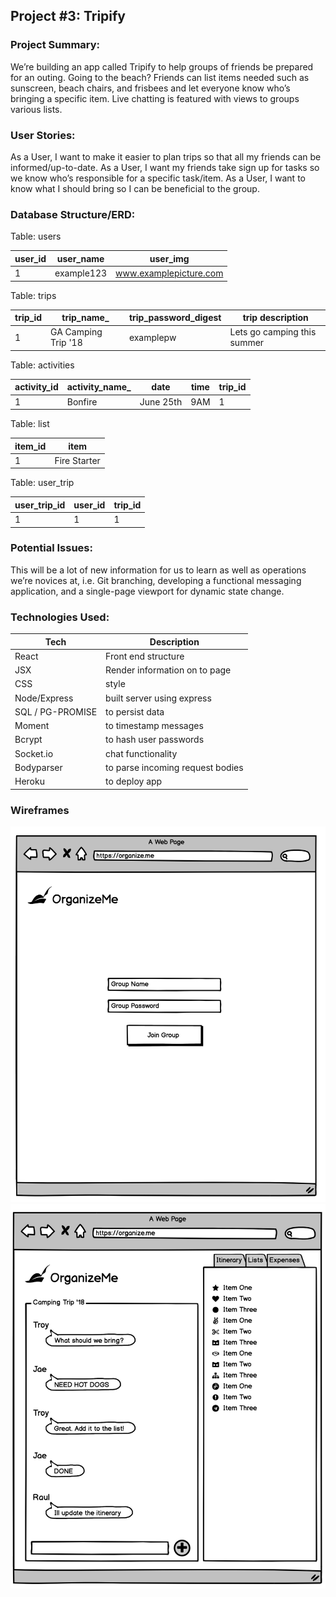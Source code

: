## Project #3: Tripify

### Project Summary:
We’re building an app called Tripify to help groups of friends be prepared for an outing. Going to the beach? Friends can list items needed such as sunscreen, beach chairs, and frisbees and let everyone know who’s bringing a specific item. Live chatting is featured with views to groups various lists.

### User Stories:
As a User, I want to make it easier to plan trips so that all my friends can be informed/up-to-date.
As a User, I want my friends take sign up for tasks so we know who’s responsible for a specific task/item.
As a User, I want to know what I should bring so I can be beneficial to the group.

### Database Structure/ERD:

Table: users

user_id | user_name | user_img
--- | --- | ---
1 | example123 | www.examplepicture.com

Table: trips

trip_id | trip_name_ | trip_password_digest | trip description
--- | --- | --- | ---
1 | GA Camping Trip '18 | examplepw | Lets go camping this summer

Table: activities

activity_id | activity_name_ | date | time | trip_id
--- | --- | --- | --- | ---
1 | Bonfire | June 25th | 9AM | 1

Table: list

item_id | item 
--- | --- 
1 | Fire Starter 

Table: user_trip

user_trip_id | user_id | trip_id
--- | --- | ---
1 | 1 | 1

### Potential Issues:

This will be a lot of new information for us to learn as well as operations we’re novices at, i.e. Git branching, developing a functional messaging application, and a single-page viewport for dynamic state change.

### Technologies Used:

Tech | Description
--- | --- 
React | Front end structure
JSX | Render information on to page
CSS | style
Node/Express | built server using express
SQL / PG-PROMISE | to persist data
Moment | to timestamp messages
Bcrypt | to hash user passwords
Socket.io | chat functionality
Bodyparser | to parse incoming request bodies
Heroku | to deploy app

### Wireframes

![launch](/images/launch.png)
![dashboard](/images/dashboard.png)




